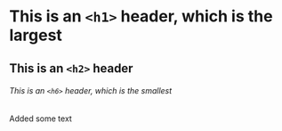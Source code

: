 # This is an `<h1>` header, which is the largest

## This is an `<h2>` header

###### This is an `<h6>` header, which is the smallest


Added some text
